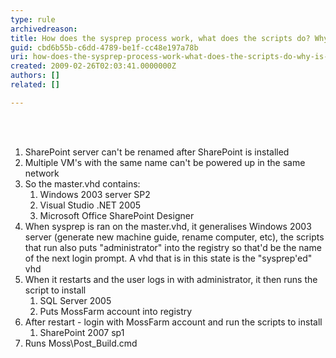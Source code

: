 ```yaml
---
type: rule
archivedreason: 
title: How does the sysprep process work, what does the scripts do? Why is this process so complicated ?
guid: cbd6b55b-c6dd-4789-be1f-cc48e197a78b
uri: how-does-the-sysprep-process-work-what-does-the-scripts-do-why-is-this-process-so-complicated-
created: 2009-02-26T02:03:41.0000000Z
authors: []
related: []

---
```




<br><excerpt class='endintro'></excerpt><br>
<ol>
<li>SharePoint server can't be renamed after SharePoint is installed 
<li>Multiple VM's with the same name can't be powered up in the same network 
<li>So the master.vhd contains&#58; 
<ol>
<li>Windows 2003 server SP2 
<li>Visual Studio .NET 2005 
<li>Microsoft Office SharePoint Designer </li></ol>
<li>When sysprep is ran on the master.vhd, it generalises Windows 2003 server (generate new machine guide, rename computer, etc), the scripts that run also puts &quot;administrator&quot; into the registry so that'd be the name of the next login prompt. A vhd that is in this state is the &quot;sysprep'ed&quot; vhd 
<li>When it restarts and the user logs in with administrator, it then runs the script to install 
<ol>
<li>SQL Server 2005 
<li>Puts MossFarm account into registry </li></ol>
<li>After restart - login with MossFarm account and run the scripts to install 
<ol>
<li>SharePoint 2007 sp1 </li></ol>
<li>Runs Moss\Post_Build.cmd</li></ol>


